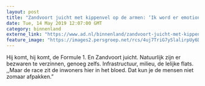 ```yaml
---
layout: post
title: "Zandvoort juicht met kippenvel op de armen: ‘Ik word er emotioneel van’"
date: Tue, 14 May 2019 12:07:00 GMT
category: binnenland
externe_link: "https://www.ad.nl/binnenland/zandvoort-juicht-met-kippenvel-op-de-armen-ik-word-er-emotioneel-van~a46d4db7/"
feature_image: "https://images2.persgroep.net/rcs/4uj7TriG7ySlalirpUy6DlWPTHQ/diocontent/148347118/_fitwidth/400/?appId=21791a8992982cd8da851550a453bd7f&quality=0.7"
---
```


Hij komt, hij komt, de Formule 1. En Zandvoort juicht. Natuurlijk zijn er bezwaren te verzinnen, genoeg zelfs. Infrastructuur, milieu, de lelijke flats. ,,Maar de race zit de inwoners hier in het bloed. Dat kun je de mensen niet zomaar afpakken.”
